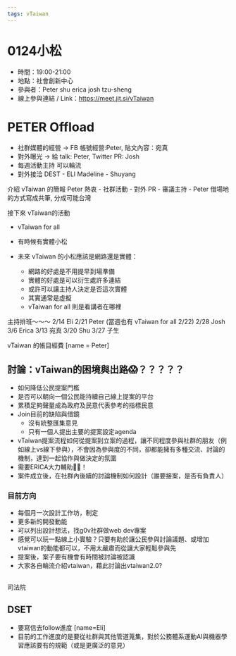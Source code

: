 ```yaml
---
tags: vTaiwan 
---
```

# 0124小松
- 時間：19:00-21:00
- 地點：社會創新中心
- 參與者：Peter shu erica josh tzu-sheng
- 線上參與連結 / Link：https://meet.jit.si/vTaiwan


# PETER Offload
- 社群媒體的經營 -> FB 帳號經營:Peter, 貼文內容：宛真
- 對外曝光 -> 給 talk: Peter, Twitter PR: Josh
- 每週活動主持 可以輪流
- 對外接洽
 DEST - ELI
 Madeline - Shuyang
 
 介紹 vTaiwan 的簡報
 Peter 熱衷 
     - 社群活動
     - 對外 PR
     - 審議主持
     - Peter 借場地的方式寫成共筆, 分成可能台灣
     
接下來 vTaiwan的活動
- vTaiwan for all
- 有時候有實體小松

- 未來 vTaiwan 的小松應該是網路還是實體：
    - 網路的好處是不用提早到場準備
    - 實體的好處是可以衍生處許多連結
    - 或許可以讓主持人決定是否這次實體
    - 其實通常是虛擬
    - vTaiwan for all 則是看講者在哪裡

主持排班～～～
2/14 Eli
2/21 Peter (當週也有 vTaiwan for all 2/22)
2/28 Josh
3/6 Erica
3/13 宛真
3/20 Shu
3/27 子生


vTaiwan 的帳目經費 [name = Peter]
 





討論：vTaiwan的困境與出路😱？？？？？
- 
- 如何降低公民提案門檻
- 是否可以朝向一個公民能持續自己線上提案的平台
- 累積足夠聲量成為政府及民意代表參考的指標民意
- Join目前的缺陷與借鏡
    - 沒有統整匯集意見
    - 只有一個人提出主要的提案設定agenda
- vTaiwan提案流程如何從提案到立案的過程，讓不同程度參與社群的朋友（例如線上vs線下參與），不會因為參與度的不同，卻都能擁有多種交流、討論的機制，達到一起協作與做決定的氛圍
- 需要ERICA大力輔助💪🏽！
- 案件成立後，在社群內後續的討論機制如何設計（誰要接案，是否有負責人）

### 目前方向
- 每個月一次設計工作坊，制定
- 更多新的開發動能
- 可以列出設計想法，找g0v社群做web dev專案
- 感覺可以玩一點線上小實驗？只要有助於讓公民參與討論議題、或增加vtaiwan的動能都可以，不用太嚴肅而從讓大家輕鬆參與先
- 提案後，案子要有機會有時間被討論被認識
- 大家各自輪流介紹vtaiwan，藉此討論出vtaiwan2.0?

## 
司法院


## DSET

- 要寫信去follow進度 [name=Eli]
- 目前的工作進度的是要從社群與其他管道蒐集，對於公務體系運動AI與機器學習應該要有的規範（或是更廣泛的意見）



